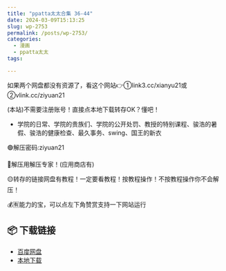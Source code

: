 ```yaml
---
title: "ppatta太太合集 36-44"
date: 2024-03-09T15:13:25
slug: wp-2753
permalink: /posts/wp-2753/
categories:
  - 漫画
  - ppatta太太
tags:

---
```


如果两个网盘都没有资源了，看这个网站👉①link3.cc/xianyu21或②vlink.cc/ziyuan21

(本站)不需要注册账号！直接点本地下载转存OK？懂吧！

*   学院的日常、学院的贵族们、学院的公开处罚、教授的特别课程、骏浩的暑假、骏浩的健康检查、最久事务、swing、国王的新衣

🟢解压密码:ziyuan21

🔵解压用解压专家！(应用商店有)

🟡转存的链接网盘有教程！一定要看教程！按教程操作！不按教程操作你不会解压！

💰🈶能力的宝，可以点左下角赞赏支持一下网站运行

## 📦 下载链接
- [百度网盘](https://blziyuan21.com/pay-download/2753?key=d3ab50325c&down_id=0)
- [本地下载](https://blziyuan21.com/pay-download/2753?key=d3ab50325c&down_id=1)

